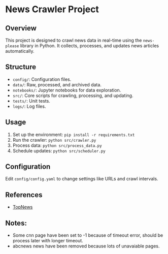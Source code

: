 # News Crawler Project

## Overview
This project is designed to crawl news data in real-time using the `news-please` library in Python. It collects, processes, and updates news articles automatically.

## Structure
- `config/`: Configuration files.
- `data/`: Raw, processed, and archived data.
- `notebooks/`: Jupyter notebooks for data exploration.
- `src/`: Core scripts for crawling, processing, and updating.
- `tests/`: Unit tests.
- `logs/`: Log files.

## Usage
1. Set up the environment: `pip install -r requirements.txt`
2. Run the crawler: `python src/crawler.py`
3. Process data: `python src/process_data.py`
4. Schedule updates: `python src/scheduler.py`

## Configuration
Edit `config/config.yaml` to change settings like URLs and crawl intervals.

## References
- [TopNews](https://github.com/notnews/top_news.git)

## Notes:
- Some cnn page have been set to -1 because of timeout error, should be process later with longer timeout.
- abcnews news have been removed because lots of unavaiable pages.